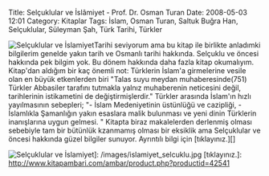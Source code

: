 Title: Selçuklular ve İslâmiyet - Prof. Dr. Osman Turan
Date: 2008-05-03 12:01
Category: Kitaplar
Tags: İslam, Osman Turan, Saltuk Buğra Han, Selçuklular, Süleyman Şah, Türk Tarihi, Türkler

![Selçuklular ve İslamiyet][]Tarihi seviyorum ama bu kitap ile
birlikte anladımki bilgilerim genelde yakın tarih ve Osmanlı tarihi
hakkında. Selçuklu ve öncesi hakkında pek bilgim yok. Bu dönem hakkında
daha fazla kitap okumalıyım. Kitap'dan aldığım bir kaç önemli not:
Türklerin İslam'a girmelerine vesile olan en büyük etkenlerden biri
"Talas suyu meydan muhaberesinde(751) Türkler Abbasiler tarafını
tutmakla yalnız muhaberenin neticesini değil, tarihlerinin istikametini
de değiştirmişlerdir." Türkler arasında İslam'ın hızlı yayılmasının
sebepleri; "- İslam Medeniyetinin üstünlüğü ve cazipliği, - İslamlıkla
Şamanlığın yakın esaslara malik bulunması ve yeni dinin Türklerin
inanışlarına uygun gelmesi. " Kitapta biraz makalelerden derlenmiş
olması sebebiyle tam bir bütünlük kzanmamış olması bir eksiklik ama
Selçuklular ve öncesi hakkında güzel bilgiler sunuyor. Ayrıntılı bilgi
için [tıklayınız.][]

  [Selçuklular ve İslamiyet]: /images/islamiyet_selcuklu-209x300.jpg
    "Selçuklular ve İslamiyet"
  ![Selçuklular ve İslamiyet][]]: /images/islamiyet_selcuklu.jpg
  [tıklayınız.]: http://www.kitapambari.com/ambar/product.php?productid=42541
